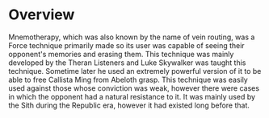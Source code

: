 # Overview
Mnemotherapy, which was also known by the name of vein routing, was a Force technique primarily made so its user was capable of seeing their opponent's memories and erasing them.
This technique was mainly developed by the Theran Listeners and Luke Skywalker was taught this technique.
Sometime later he used an extremely powerful version of it to be able to free Callista Ming from Abeloth grasp.
This technique was easily used against those whose conviction was weak, however there were cases in which the opponent had a natural resistance to it.
It was mainly used by the Sith during the Republic era, however it had existed long before that.
